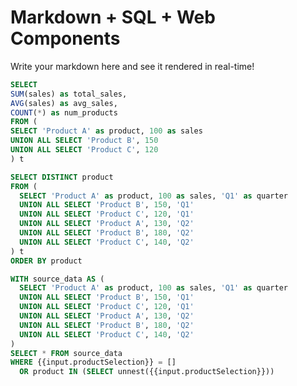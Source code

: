 # Markdown + SQL + Web Components

Write your markdown here and see it rendered in real-time!

```sql name='summary' hide=true
SELECT
SUM(sales) as total_sales,
AVG(sales) as avg_sales,
COUNT(*) as num_products
FROM (
SELECT 'Product A' as product, 100 as sales
UNION ALL SELECT 'Product B', 150
UNION ALL SELECT 'Product C', 120
) t
```

<data-card data-ref='summary'></data-card>

```sql name='productList' hide=true
SELECT DISTINCT product
FROM (
  SELECT 'Product A' as product, 100 as sales, 'Q1' as quarter
  UNION ALL SELECT 'Product B', 150, 'Q1'
  UNION ALL SELECT 'Product C', 120, 'Q1'
  UNION ALL SELECT 'Product A', 130, 'Q2'
  UNION ALL SELECT 'Product B', 180, 'Q2'
  UNION ALL SELECT 'Product C', 140, 'Q2'
) t
ORDER BY product
```

<dropdown-component data-ref='productList' name='productSelection'></dropdown-component>

```sql name='salesData' hide=true
WITH source_data AS (
  SELECT 'Product A' as product, 100 as sales, 'Q1' as quarter
  UNION ALL SELECT 'Product B', 150, 'Q1'
  UNION ALL SELECT 'Product C', 120, 'Q1'
  UNION ALL SELECT 'Product A', 130, 'Q2'
  UNION ALL SELECT 'Product B', 180, 'Q2'
  UNION ALL SELECT 'Product C', 140, 'Q2'
)
SELECT * FROM source_data
WHERE {{input.productSelection}} = []
  OR product IN (SELECT unnest({{input.productSelection}}))
```

<vegalite-chart
  spec='{"$schema": "https://vega.github.io/schema/vega-lite/v6.json",
  "description": "Sales by Product and Quarter",
  "mark": "bar",
  "encoding": {
    "x": {"field": "product", "type": "nominal", "title": "Product"},
    "y": {"field": "sales", "type": "quantitative", "title": "Sales"},
    "color": {"field": "quarter", "type": "nominal", "title": "Quarter"}
  }}'
  data-ref='salesData'>
</vegalite-chart>

<data-table-component data-ref='salesData'></data-table-component>
